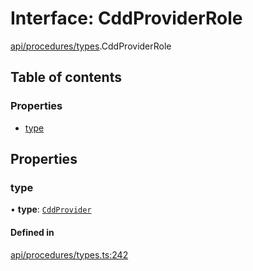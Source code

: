 # Interface: CddProviderRole

[api/procedures/types](../wiki/api.procedures.types).CddProviderRole

## Table of contents

### Properties

- [type](../wiki/api.procedures.types.CddProviderRole#type)

## Properties

### type

• **type**: [`CddProvider`](../wiki/api.procedures.types.RoleType#cddprovider)

#### Defined in

[api/procedures/types.ts:242](https://github.com/PolymeshAssociation/polymesh-sdk/blob/fe2e6dd1/src/api/procedures/types.ts#L242)
